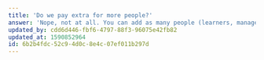 ```yaml
---
title: 'Do we pay extra for more people?'
answer: 'Nope, not at all. You can add as many people (learners, managers, administrators) as you see fit. And your monthly price doesnt change.'
updated_by: cdd6d446-fbf6-4797-88f3-96075e42fb82
updated_at: 1590852964
id: 6b2b4fdc-52c9-4d0c-8e4c-07ef011b297d
---
```

